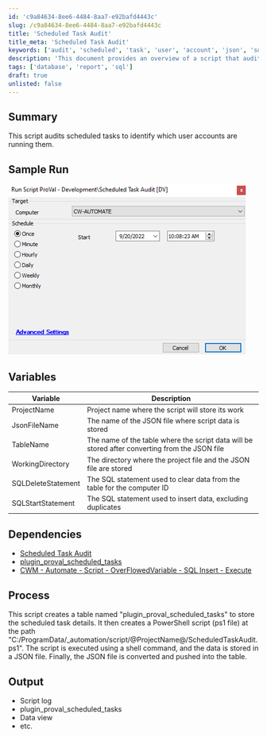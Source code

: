 ```yaml
---
id: 'c9a84634-8ee6-4484-8aa7-e92bafd4443c'
slug: /c9a84634-8ee6-4484-8aa7-e92bafd4443c
title: 'Scheduled Task Audit'
title_meta: 'Scheduled Task Audit'
keywords: ['audit', 'scheduled', 'task', 'user', 'account', 'json', 'sql', 'data', 'table']
description: 'This document provides an overview of a script that audits scheduled tasks to identify which user accounts are executing them. It details the variables used, dependencies required, and the process for creating and storing task details in a database table. The output includes logs and data views for further analysis.'
tags: ['database', 'report', 'sql']
draft: true
unlisted: false
---
```


## Summary

This script audits scheduled tasks to identify which user accounts are running them.

## Sample Run

![Sample Run](../../static/img/Scheduled-Task-Audit/image_1.png)

## Variables

| Variable           | Description                                                                                     |
|--------------------|-------------------------------------------------------------------------------------------------|
| ProjectName        | Project name where the script will store its work                                              |
| JsonFileName       | The name of the JSON file where script data is stored                                          |
| TableName          | The name of the table where the script data will be stored after converting from the JSON file |
| WorkingDirectory    | The directory where the project file and the JSON file are stored                             |
| SQLDeleteStatement  | The SQL statement used to clear data from the table for the computer ID                        |
| SQLStartStatement   | The SQL statement used to insert data, excluding duplicates                                    |

## Dependencies

- [Scheduled Task Audit](<./Scheduled Task Audit.md>)
- [plugin_proval_scheduled_tasks](<./plugin_proval_scheduled_tasks.md>)
- [CWM - Automate - Script - OverFlowedVariable - SQL Insert - Execute](<../cwa/scripts/OverFlowedVariable - SQL Insert - Execute.md>)

## Process

This script creates a table named "plugin_proval_scheduled_tasks" to store the scheduled task details. It then creates a PowerShell script (ps1 file) at the path "C:/ProgramData/_automation/script/@ProjectName@/ScheduledTaskAudit.ps1". The script is executed using a shell command, and the data is stored in a JSON file. Finally, the JSON file is converted and pushed into the table.

## Output

- Script log
- plugin_proval_scheduled_tasks
- Data view
- etc.


